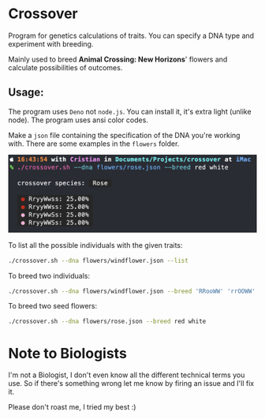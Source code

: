 
# Crossover

Program for genetics calculations of traits.
You can specify a DNA type and experiment with breeding.

Mainly used to breed **Animal Crossing: New Horizons**'
flowers and calculate possibilities of outcomes.

## Usage:

The program uses `Deno` not `node.js`.
You can install it, it's extra light (unlike node).
The program uses ansi color codes.

Make a `json` file containing the specification of the
DNA you're working with. There are some examples in the
`flowers` folder.

![output example](output.png)

To list all the possible individuals with the given traits:

```zsh
./crossover.sh --dna flowers/windflower.json --list
```

To breed two individuals:

```zsh
./crossover.sh --dna flowers/windflower.json --breed 'RRooWW' 'rrOOWW'
```

To breed two seed flowers:

```zsh
./crossover.sh --dna flowers/rose.json --breed red white
```

# Note to Biologists

I'm not a Biologist, I don't even know all the different
technical terms you use. So if there's something wrong
let me know by firing an issue and I'll fix it.

Please don't roast me, I tried my best :)
